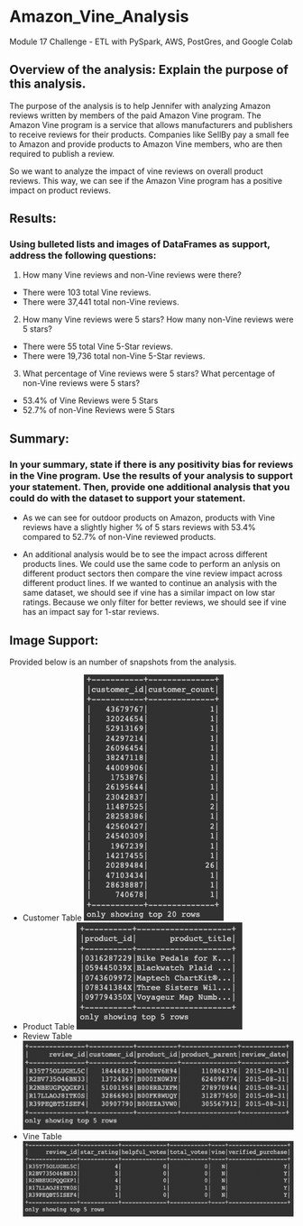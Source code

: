 # Amazon_Vine_Analysis
Module 17 Challenge - ETL with PySpark, AWS, PostGres, and Google Colab


## Overview of the analysis: Explain the purpose of this analysis.

The purpose of the analysis is to help Jennifer with analyzing Amazon reviews written by members of the paid Amazon Vine program. The Amazon Vine program is a service that allows manufacturers and publishers to receive reviews for their products. Companies like SellBy pay a small fee to Amazon and provide products to Amazon Vine members, who are then required to publish a review.

So we want to analyze the impact of vine reviews on overall product reviews. This way, we can see if the Amazon Vine program has a positive impact on product reviews. 

## Results: 
### Using bulleted lists and images of DataFrames as support, address the following questions:

 1. How many Vine reviews and non-Vine reviews were there?
   - There were 103 total Vine reviews.
   - There were 37,441 total non-Vine reviews. 

 2. How many Vine reviews were 5 stars? How many non-Vine reviews were 5 stars?
   - There were 55 total Vine 5-Star reviews.
   - There were 19,736 total non-Vine 5-Star reviews.

 3. What percentage of Vine reviews were 5 stars? What percentage of non-Vine reviews were 5 stars?
   - 53.4% of Vine Reviews were 5 Stars
   - 52.7% of non-Vine Reviews were 5 Stars

## Summary: 
### In your summary, state if there is any positivity bias for reviews in the Vine program. Use the results of your analysis to support your statement. Then, provide one additional analysis that you could do with the dataset to support your statement.

 - As we can see for outdoor products on Amazon, products with Vine reviews have a slightly higher % of 5 stars reviews with 53.4% compared to 52.7% of non-Vine reviewed products. 

- An additional analysis would be to see the impact across different products lines. We could use the same code to perform an anlysis on different product sectors then compare the vine review impact across different product lines. If we wanted to continue an analysis with the same dataset, we should see if vine has a similar impact on low star ratings. Because we only filter for better reviews, we should see if vine has an impact say for 1-star reviews. 


## Image Support:

Provided below is an number of snapshots from the analysis. 

- Customer Table
![dev_1](images/customer_table.png "Dev 1 Image")
- Product Table
![dev_2](images/product_table.png "Dev 2 Image")
- Review Table
![dev_3](images/review_table.png "Dev 3 Image")
- Vine Table
![dev_4](images/vine_table.png "Dev 4 Image")




